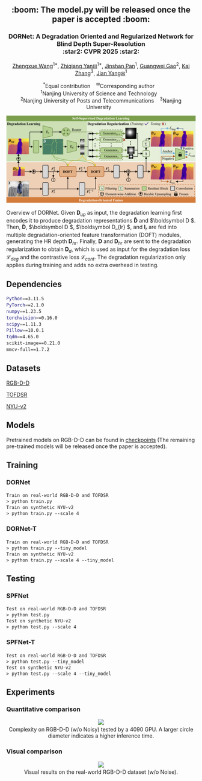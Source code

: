 <h2 align="center"> :boom: The model.py will be released once the paper is accepted :boom: </h2>

<p align="center">
<h3 align="center"> DORNet: A Degradation Oriented and Regularized Network for <br> Blind Depth Super-Resolution
<br>
:star2: CVPR 2025 :star2:
</h3>
  
<p align="center"><a href="https://scholar.google.com/citations?user=VogTuQkAAAAJ&hl=zh-CN">Zhengxue Wang</a><sup>1*</sup>, 
<a href="https://yanzq95.github.io/">Zhiqiang Yan✉</a><sup>1*</sup>, 
<a href="https://jspan.github.io/">Jinshan Pan</a><sup>1</sup>,
<a href="https://guangweigao.github.io/">Guangwei Gao</a><sup>2</sup>,
<a href="https://cszn.github.io/">Kai Zhang</a><sup>3</sup>,
  <a href="https://scholar.google.com/citations?user=6CIDtZQAAAAJ&hl=zh-CN">Jian Yang✉</a><sup>1</sup>  <!--&Dagger;-->
</p>

<p align="center">
  <sup>*</sup>Equal contribution&nbsp;&nbsp;&nbsp;
  <sup>✉</sup>Corresponding author&nbsp;&nbsp;&nbsp;<br>
  <sup>1</sup>Nanjing University of Science and Technology&nbsp;&nbsp;&nbsp;
  <br>
  <sup>2</sup>Nanjing University of Posts and Telecommunications&nbsp;&nbsp;&nbsp;
  <sup>3</sup>Nanjing University&nbsp;&nbsp;&nbsp;
</p>

<p align="center">
<img src="Figs/Pipeline.png"/>
</p>


Overview of DORNet. Given $\boldsymbol D_{up}$ as input, the degradation learning first encodes it to produce degradation representations $\boldsymbol {\tilde{D}}$  and $\boldsymbol D $. Then, $\boldsymbol {\tilde{D}}$,  $\boldsymbol D $, $\boldsymbol D_{lr} $, and $\boldsymbol I_{r}$ are fed into multiple degradation-oriented feature transformation (DOFT) modules, generating the HR depth $\boldsymbol D_{hr}$. Finally, $\boldsymbol D$ and $\boldsymbol D_{hr}$ are sent to the degradation regularization to obtain $\boldsymbol D_{d}$, which is used as input for the degradation loss $\mathcal L_{deg}$ and the contrastive loss $\mathcal L_{cont}$. The degradation regularization only applies during training and adds no extra overhead in testing.

## Dependencies

```bash
Python==3.11.5
PyTorch==2.1.0
numpy==1.23.5 
torchvision==0.16.0
scipy==1.11.3
Pillow==10.0.1
tqdm==4.65.0
scikit-image==0.21.0
mmcv-full==1.7.2
```

## Datasets

[RGB-D-D](https://github.com/lingzhi96/RGB-D-D-Dataset)

[TOFDSR](https://yanzq95.github.io/projectpage/TOFDC/index.html)

[NYU-v2](https://cs.nyu.edu/~fergus/datasets/nyu_depth_v2.html)

## Models

Pretrained models on RGB-D-D can be found in  <a href="https://github.com/anonymousdsr/DORNet/tree/main/checkpoints">checkpoints</a> (The remaining pre-trained models will be released once the paper is accepted).


## Training

### DORNet

```
Train on real-world RGB-D-D and TOFDSR
> python train.py
Train on synthetic NYU-v2
> python train.py --scale 4
```

### DORNet-T

```
Train on real-world RGB-D-D and TOFDSR
> python train.py --tiny_model
Train on synthetic NYU-v2
> python train.py --scale 4 --tiny_model
```

## Testing

### SPFNet

```
Test on real-world RGB-D-D and TOFDSR
> python test.py
Test on synthetic NYU-v2
> python test.py --scale 4
```

### SPFNet-T

```
Test on real-world RGB-D-D and TOFDSR
> python test.py --tiny_model
Test on synthetic NYU-v2
> python test.py --scale 4 --tiny_model
```

## Experiments

### Quantitative comparison

<p align="center">
<img src="Figs/Params_Time.png"/>
<br>
Complexity on RGB-D-D (w/o Noisy) tested by a 4090 GPU. A larger circle diameter indicates a higher inference time.
</p>



### Visual comparison

<p align="center">
<img src="Figs/RGBDD.png"/>
<br>
Visual results on the real-world RGB-D-D dataset (w/o Noise).
</p>

